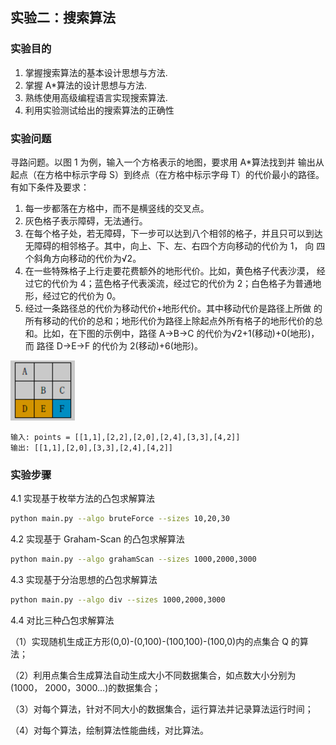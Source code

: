 ## 实验二：搜索算法

### 实验目的
1. 掌握搜索算法的基本设计思想与方法.
2. 掌握 A*算法的设计思想与方法.
3. 熟练使用高级编程语言实现搜索算法.
4. 利用实验测试给出的搜索算法的正确性


### 实验问题

寻路问题。以图 1 为例，输入一个方格表示的地图，要求用 A*算法找到并
输出从起点（在方格中标示字母 S）到终点（在方格中标示字母 T）的代价最小的路径。有如下条件及要求：

1. 每一步都落在方格中，而不是横竖线的交叉点。
2. 灰色格子表示障碍，无法通行。
3. 在每个格子处，若无障碍，下一步可以达到八个相邻的格子，并且只可以到达无障碍的相邻格子。其中，向上、下、左、右四个方向移动的代价为 1， 向
四个斜角方向移动的代价为√2。
4. 在一些特殊格子上行走要花费额外的地形代价。比如，黄色格子代表沙漠，
经过它的代价为 4；蓝色格子代表溪流，经过它的代价为 2；白色格子为普通地
形，经过它的代价为 0。
5. 经过一条路径总的代价为移动代价+地形代价。其中移动代价是路径上所做
的所有移动的代价的总和；地形代价为路径上除起点外所有格子的地形代价的总
和。比如，在下图的示例中，路径 A→B→C 的代价为√2+1(移动)+0(地形)，而
路径 D→E→F 的代价为 2(移动)+6(地形)。

![img.png](img.png)
```
输入: points = [[1,1],[2,2],[2,0],[2,4],[3,3],[4,2]]
输出: [[1,1],[2,0],[3,3],[2,4],[4,2]]
```

### 实验步骤


4.1 实现基于枚举方法的凸包求解算法

```bash
python main.py --algo bruteForce --sizes 10,20,30
```


4.2 实现基于 Graham-Scan 的凸包求解算法

```bash
python main.py --algo grahamScan --sizes 1000,2000,3000
```



4.3 实现基于分治思想的凸包求解算法
```bash
python main.py --algo div --sizes 1000,2000,3000
```


4.4 对比三种凸包求解算法 

（1）实现随机生成正方形(0,0)-(0,100)-(100,100)-(100,0)内的点集合 Q 的算法；

（2）利用点集合生成算法自动生成大小不同数据集合，如点数大小分别为(1000，
2000，3000…)的数据集合；

（3）对每个算法，针对不同大小的数据集合，运行算法并记录算法运行时间；

（4）对每个算法，绘制算法性能曲线，对比算法。
 